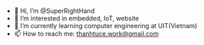 - 👋 Hi, I’m @SuperRightHand
- 👀 I’m interested in embedded, IoT, website
- 🌱 I’m currently learning computer engineering at UIT(Vietnam)
- 📫 How to reach me: thanhtuce.work@gmail.com

<!---
SuperRightHand/SuperRightHand is a ✨ special ✨ repository because its `README.md` (this file) appears on your GitHub profile.
You can click the Preview link to take a look at your changes.
--->
